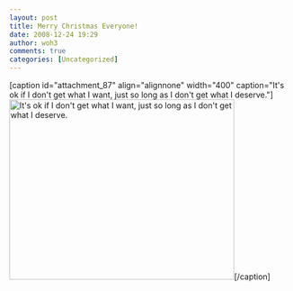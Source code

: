 ```yaml
---
layout: post
title: Merry Christmas Everyone!
date: 2008-12-24 19:29
author: woh3
comments: true
categories: [Uncategorized]
---
```

[caption id="attachment_87" align="alignnone" width="400" caption="It's ok if I don't get what I want, just so long as I don't get what I deserve."]<img src="http://woh3.com/wordpress/wp-content/uploads/2008/12/christmas-wallpaper-4.jpg" alt="It&#039;s ok if I don&#039;t get what I want, just so long as I don&#039;t get what I deserve." title="christmas-wallpaper-4" width="400" height="320" class="size-full wp-image-87" />[/caption]
